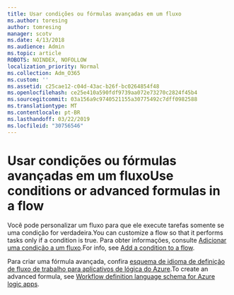 ```yaml
---
title: Usar condições ou fórmulas avançadas em um fluxo
ms.author: toresing
author: tomresing
manager: scotv
ms.date: 4/13/2018
ms.audience: Admin
ms.topic: article
ROBOTS: NOINDEX, NOFOLLOW
localization_priority: Normal
ms.collection: Adm_O365
ms.custom: ''
ms.assetid: c25cae12-c04d-43ac-b26f-bc0264854f48
ms.openlocfilehash: ce25e410a590fdf9739aa072e73270c2824f45b4
ms.sourcegitcommit: 03a156a9c9740521155a30775492c7dff0982588
ms.translationtype: MT
ms.contentlocale: pt-BR
ms.lasthandoff: 03/22/2019
ms.locfileid: "30756546"
---
```

# <a name="use-conditions-or-advanced-formulas-in-a-flow"></a><span data-ttu-id="55a35-102">Usar condições ou fórmulas avançadas em um fluxo</span><span class="sxs-lookup"><span data-stu-id="55a35-102">Use conditions or advanced formulas in a flow</span></span>

<span data-ttu-id="55a35-103">Você pode personalizar um fluxo para que ele execute tarefas somente se uma condição for verdadeira.</span><span class="sxs-lookup"><span data-stu-id="55a35-103">You can customize a flow so that it performs tasks only if a condition is true.</span></span> <span data-ttu-id="55a35-104">Para obter informações, consulte [Adicionar uma condição a um fluxo](https://go.microsoft.com/fwlink/?linkid=872112).</span><span class="sxs-lookup"><span data-stu-id="55a35-104">For info, see [Add a condition to a flow](https://go.microsoft.com/fwlink/?linkid=872112).</span></span>
  
<span data-ttu-id="55a35-105">Para criar uma fórmula avançada, confira [esquema de idioma de definição de fluxo de trabalho para aplicativos de lógica do Azure](https://aka.ms/logicexpressions).</span><span class="sxs-lookup"><span data-stu-id="55a35-105">To create an advanced formula, see [Workflow definition language schema for Azure logic apps](https://aka.ms/logicexpressions).</span></span>
  

